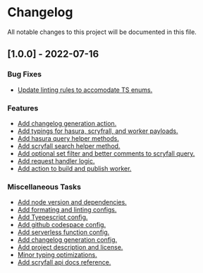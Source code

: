 # Changelog

All notable changes to this project will be documented in this file.

## [1.0.0] - 2022-07-16

### Bug Fixes

- [Update linting rules to accomodate TS enums.](https://github.com/fourjuaneight/mtg/commit/073b0385202edd0283d9caef95b08ad5ac70de46)

### Features

- [Add changelog generation action.](https://github.com/fourjuaneight/mtg/commit/b1feb2ca51b6cbc6171ba814000fc991f08d4b5f)
- [Add typings for hasura, scryfrall, and worker payloads.](https://github.com/fourjuaneight/mtg/commit/6fff0a30479ec41f40aa32ba20e5826de216aa76)
- [Add hasura query helper methods.](https://github.com/fourjuaneight/mtg/commit/47f1e248f62a93db1ddfc5ffcefbc17154976e3e)
- [Add scryfall search helper method.](https://github.com/fourjuaneight/mtg/commit/8a4597f11128c656f37618c3d8cd0d71828b75f1)
- [Add optional set filter and better comments to scryfall query.](https://github.com/fourjuaneight/mtg/commit/c639552c9846cea003334223cb8654665726487d)
- [Add request handler logic.](https://github.com/fourjuaneight/mtg/commit/f7ca36e6411bdb5e9a770db3ad11651abd73f06f)
- [Add action to build and publish worker.](https://github.com/fourjuaneight/mtg/commit/9d3a3078c8cef56048e6e580949de223853dea90)

### Miscellaneous Tasks

- [Add node version and dependencies.](https://github.com/fourjuaneight/mtg/commit/1e70fb71288cc06821bca32f79ffaf8d91285f9a)
- [Add formating and linting configs.](https://github.com/fourjuaneight/mtg/commit/778acf43fe214fdbe5ad9ca990c9d4e64b73fd94)
- [Add Tyepescript config.](https://github.com/fourjuaneight/mtg/commit/50da37f37b8f8598841764db7dc4e47a82e6999c)
- [Add github codespace config.](https://github.com/fourjuaneight/mtg/commit/d37ce799c78ee9f816ae64394cb0fa79b764c441)
- [Add serverless function config.](https://github.com/fourjuaneight/mtg/commit/35d16d5667c29c191a4f0131d18cdab3414136da)
- [Add changelog generation config.](https://github.com/fourjuaneight/mtg/commit/5a34c8780b4da890d28087e23837e25c4a2265d0)
- [Add project description and license.](https://github.com/fourjuaneight/mtg/commit/428ef857497453d6a3de0088874295de51af2b53)
- [Minor typing optimizations.](https://github.com/fourjuaneight/mtg/commit/6c54f5b4b0fa1a04249523da0310af7e6a9ab9f1)
- [Add scryfall api docs reference.](https://github.com/fourjuaneight/mtg/commit/5b9519882666e09935309e5b77830dc368ecbdd9)

<!-- generated by git-cliff -->
